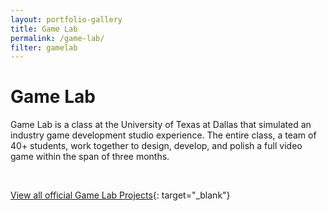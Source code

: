 ```yaml
---
layout: portfolio-gallery
title: Game Lab
permalink: /game-lab/
filter: gamelab
---
```


# Game Lab

Game Lab is a class at the University of Texas at Dallas that simulated an industry game development studio experience. The entire class, a team of 40+ students, work together to design, develop, and polish a full video game within the span of three months.

<br>

[View all official Game Lab Projects](https://www.atec-animgames.com/game-lab){: target="_blank"}